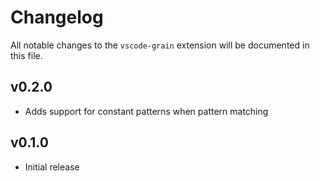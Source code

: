 # Changelog
All notable changes to the `vscode-grain` extension will be documented in this file.

## v0.2.0
- Adds support for constant patterns when pattern matching

## v0.1.0
- Initial release
